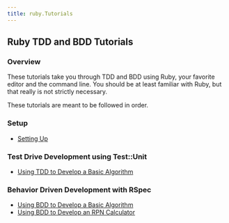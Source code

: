 ```yaml
---
title: ruby.Tutorials
---
```

## Ruby TDD and BDD Tutorials

### Overview
These tutorials take you through TDD and BDD using Ruby, your favorite editor and the command line. You should be at least familiar with Ruby, but that really is not strictly necessary.

These tutorials are meant to be followed in order.

### Setup
* [Setting Up](ruby.tutorials.SettingUp)

### Test Drive Development using Test::Unit
* [Using TDD to Develop a Basic Algorithm](ruby.tutorials.tdd.UsingTddToDevelopABasicAlgorithm)

### Behavior Driven Development with RSpec
* [Using BDD to Develop a Basic Algorithm](ruby.tutorials.bdd.UsingBddToDevelopABasicAlgorithm) 
* [Using BDD to Develop an RPN Calculator](ruby.tutorials.bdd.UsingBddToDevelopAnRpnCalculator)  
